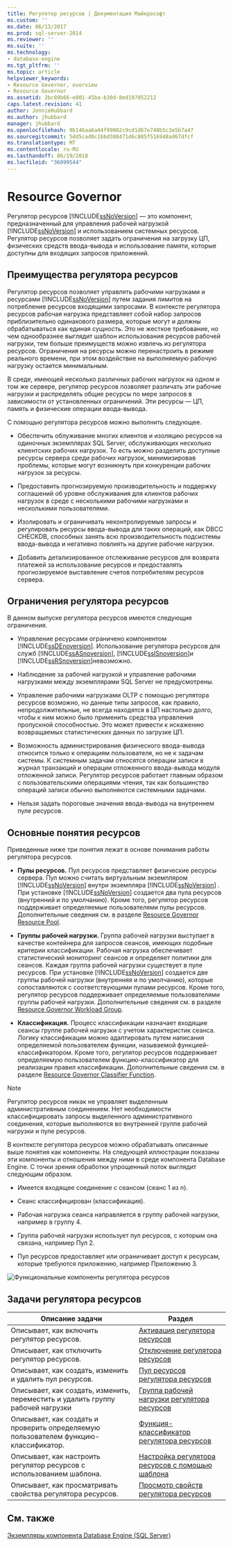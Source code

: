 ```yaml
---
title: Регулятор ресурсов | Документация Майкрософт
ms.custom: ''
ms.date: 06/13/2017
ms.prod: sql-server-2014
ms.reviewer: ''
ms.suite: ''
ms.technology:
- database-engine
ms.tgt_pltfrm: ''
ms.topic: article
helpviewer_keywords:
- Resource Governor, overview
- Resource Governor
ms.assetid: 2bc89b66-e801-45ba-b30d-8ed197052212
caps.latest.revision: 41
author: JennieHubbard
ms.author: jhubbard
manager: jhubbard
ms.openlocfilehash: 9b146aa6a44f99002c9cd1d67e748b5c3e5b7a47
ms.sourcegitcommit: 5dd5cad0c1bbd308471d6c885f516948ad67dfcf
ms.translationtype: MT
ms.contentlocale: ru-RU
ms.lasthandoff: 06/19/2018
ms.locfileid: "36099544"
---
```

# <a name="resource-governor"></a>Resource Governor
  Регулятор ресурсов [!INCLUDE[ssNoVersion](../../../includes/ssnoversion-md.md)] — это компонент, предназначенный для управления рабочей нагрузкой [!INCLUDE[ssNoVersion](../../../includes/ssnoversion-md.md)] и использованием системных ресурсов. Регулятор ресурсов позволяет задать ограничения на загрузку ЦП, физических средств ввода-вывода и использование памяти, которые доступны для входящих запросов приложений.  
  
## <a name="benefits-of-resource-governor"></a>Преимущества регулятора ресурсов  
 Регулятор ресурсов позволяет управлять рабочими нагрузками и ресурсами [!INCLUDE[ssNoVersion](../../../includes/ssnoversion-md.md)] путем задания лимитов на потребление ресурсов входящими запросами. В контексте регулятора ресурсов рабочая нагрузка представляет собой набор запросов приблизительно одинакового размера, которые могут и должны обрабатываться как единая сущность. Это не жесткое требование, но чем однообразнее выглядит шаблон использования ресурсов рабочей нагрузки, тем больше преимуществ можно извлечь из регулятора ресурсов. Ограничения на ресурсы можно перенастроить в режиме реального времени, при этом воздействие на выполняемую рабочую нагрузку остается минимальным.  
  
 В среде, имеющей несколько различных рабочих нагрузок на одном и том же сервере, регулятор ресурсов позволяет различать эти рабочие нагрузки и распределять общие ресурсы по мере запросов в зависимости от установленных ограничений. Эти ресурсы — ЦП, память и физические операции ввода-вывода.  
  
 С помощью регулятора ресурсов можно выполнить следующее.  
  
-   Обеспечить облуживание многих клиентов и изоляцию ресурсов на одиночных экземплярах SQL Server, обслуживающих несколько клиентских рабочих нагрузок. То есть можно разделить доступные ресурсы сервера среди рабочих нагрузок, минимизировав проблемы, которые могут возникнуть при конкуренции рабочих нагрузок за ресурсы.  
  
-   Предоставить прогнозируемую производительность и поддержку соглашений об уровне обслуживания для клиентов рабочих нагрузок в среде с несколькими рабочими нагрузками и несколькими пользователями.  
  
-   Изолировать и ограничивать неконтролируемые запросы и регулировать ресурсы ввода-вывода для таких операций, как DBCC CHECKDB, способных занять всю производительность подсистемы ввода-вывода и негативно повлиять на другие рабочие нагрузки.  
  
-   Добавить детализированное отслеживание ресурсов для возврата платежей за использование ресурсов и предоставлять прогнозируемое выставление счетов потребителям ресурсов сервера.  
  
## <a name="resource-governor-constraints"></a>Ограничения регулятора ресурсов  
 В данном выпуске регулятора ресурсов имеются следующие ограничения.  
  
-   Управление ресурсами ограничено компонентом [!INCLUDE[ssDEnoversion](../../includes/ssdenoversion-md.md)]. Использование регулятора ресурсов для служб [!INCLUDE[ssASnoversion](../../includes/ssasnoversion-md.md)], [!INCLUDE[ssISnoversion](../../includes/ssisnoversion-md.md)]и [!INCLUDE[ssRSnoversion](../../includes/ssrsnoversion-md.md)]невозможно.  
  
-   Наблюдение за рабочей нагрузкой и управление рабочими нагрузками между экземплярами SQL Server не предусмотрены.  
  
-   Управление рабочими нагрузками OLTP с помощью регулятора ресурсов возможно, но данные типы запросов, как правило, непродолжительные, не всегда находятся в ЦП настолько долго, чтобы к ним можно было применить средства управления пропускной способностью. Это может привести к искажению возвращаемых статистических данных по загрузке ЦП.  
  
-   Возможность администрирования физического ввода-вывода относится только к операциям пользователя, но не к задачам системы. К системным задачам относятся операции записи в журнал транзакций и операции отложенного ввода-вывода модуля отложенной записи. Регулятор ресурсов работает главным образом с пользовательскими операциями чтения, так как большинство операций записи обычно выполняются системными задачами.  
  
-   Нельзя задать пороговые значения ввода-вывода на внутреннем пуле ресурсов.  
  
## <a name="resource-concepts"></a>Основные понятия ресурсов  
 Приведенные ниже три понятия лежат в основе понимания работы регулятора ресурсов.  
  
-   **Пулы ресурсов.** Пул ресурсов представляет физические ресурсы сервера. Пул можно считать виртуальным экземпляром [!INCLUDE[ssNoVersion](../../../includes/ssnoversion-md.md)] внутри экземпляра [!INCLUDE[ssNoVersion](../../../includes/ssnoversion-md.md)] . При установке [!INCLUDE[ssNoVersion](../../../includes/ssnoversion-md.md)] создается два пула ресурсов (внутренний и по умолчанию). Кроме того, регулятор ресурсов поддерживает определяемые пользователями пулы ресурсов. Дополнительные сведения см. в разделе [Resource Governor Resource Pool](resource-governor-resource-pool.md).  
  
-   **Группы рабочей нагрузки.** Группа рабочей нагрузки выступает в качестве контейнера для запросов сеансов, имеющих подобные критерии классификации. Рабочая нагрузка обеспечивает статистический мониторинг сеансов и определяет политики для сеансов. Каждая группа рабочей нагрузки существует в пуле ресурсов. При установке [!INCLUDE[ssNoVersion](../../../includes/ssnoversion-md.md)] создается две группы рабочей нагрузки (внутренняя и по умолчанию), которые сопоставляются с соответствующими пулами ресурсов. Кроме того, регулятор ресурсов поддерживает определяемые пользователями группы рабочей нагрузки. Дополнительные сведения см. в разделе [Resource Governor Workload Group](resource-governor-workload-group.md).  
  
-   **Классификация.** Процесс классификации назначает входящие сеансы группе рабочей нагрузки с учетом характеристик сеанса. Логику классификации можно адаптировать путем написания определяемой пользователем функции, называемой функцией-классификатором. Кроме того, регулятор ресурсов поддерживает определяемую пользователем функцию-классификатор для реализации правил классификации. Дополнительные сведения см. в разделе [Resource Governor Classifier Function](resource-governor-classifier-function.md).  
  
> [!NOTE]  
>  Регулятор ресурсов никак не управляет выделенным административным соединением. Нет необходимости классифицировать запросы выделенного административного соединения, которые выполняются во внутренней группе рабочей нагрузки и пуле ресурсов.  
  
 В контексте регулятора ресурсов можно обрабатывать описанные выше понятия как компоненты. На следующей иллюстрации показаны эти компоненты и отношения между ними в среде компонента Database Engine. С точки зрения обработки упрощенный поток выглядит следующим образом.  
  
-   Имеется входящее соединение с сеансом (сеанс 1 из *n*).  
  
-   Сеанс классифицирован (классификация).  
  
-   Рабочая нагрузка сеанса направляется в группу рабочей нагрузки, например в группу 4.  
  
-   Группа рабочей нагрузки использует пул ресурсов, с которым она связана, например Пул 2.  
  
-   Пул ресурсов предоставляет или ограничивает доступ к ресурсам, которые требуются приложению, например Приложению 3.  
  
 ![Функциональные компоненты регулятора ресурсов](../../database-engine/media/rg-basic-funct-components.gif "Функциональные компоненты регулятора ресурсов")  
  
## <a name="resource-governor-tasks"></a>Задачи регулятора ресурсов  
  
|Описание задачи|Раздел|  
|----------------------|-----------|  
|Описывает, как включить регулятор ресурсов.|[Активация регулятора ресурсов](resource-governor.md)|  
|Описывает, как отключить регулятор ресурсов.|[Отключение регулятора ресурсов](disable-resource-governor.md)|  
|Описывает, как создать, изменить и удалить пул ресурсов.|[Пул ресурсов регулятора ресурсов](resource-governor-resource-pool.md)|  
|Описывает, как создать, изменить, переместить и удалить группу рабочей нагрузки|[Группа рабочей нагрузки регулятора ресурсов](resource-governor-workload-group.md)|  
|Описывает, как создать и проверить определяемую пользователем функцию-классификатор.|[Функция-классификатор регулятора ресурсов](resource-governor-classifier-function.md)|  
|Описывает, как настроить регулятор ресурсов с использованием шаблона.|[Настройка регулятора ресурсов с помощью шаблона](configure-resource-governor-using-a-template.md)|  
|Описывает, как просматривать свойства регулятора ресурсов.|[Просмотр свойств регулятора ресурсов](view-resource-governor-properties.md)|  
  
## <a name="see-also"></a>См. также  
 [Экземпляры компонента Database Engine (SQL Server)](../../database-engine/configure-windows/database-engine-instances-sql-server.md)  
  
  